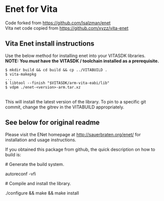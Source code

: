 # Enet for Vita

Code forked from https://github.com/lsalzman/enet
<br>
Vita net code copied from https://github.com/xyzz/vita-enet

## Vita Enet install instructions

Use the below method for installing enet into your VITASDK libraries.
<br>
<strong>NOTE: You *must* have the VITASDK / toolchain installed as a prerequisite.</strong>
<br>
```
$ mkdir build && cd build && cp ../VITABUILD .
$ vita-makepkg
...
$ libtool --finish "$VITASDK/arm-vita-eabi/lib"
$ vdpm ./enet-<version>-arm.tar.xz
```
<br>
This will install the latest version of the library.
To pin to a specific git commit, change the gitrev in the VITABUILD appropriately.

## See below for original readme

Please visit the ENet homepage at http://sauerbraten.org/enet/ for installation
and usage instructions.

If you obtained this package from github, the quick description on how to build
is:

\# Generate the build system.

autoreconf -vfi

\# Compile and install the library.

./configure && make && make install


